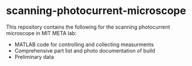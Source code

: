 # scanning-photocurrent-microscope
This repository contains the following for the scanning photocurrent microscope in MIT META lab:
* MATLAB code for controlling and collecting measurments
* Comprehensive part list and photo documentation of build
* Preliminary data
